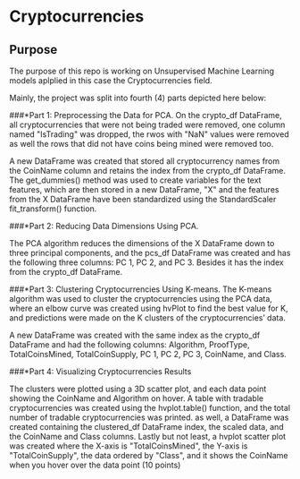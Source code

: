 # Cryptocurrencies
## Purpose
The purpose of this repo is working on Unsupervised Machine Learning models aplplied in this case the Cryptocurrencies field.

Mainly, the project was split into fourth (4) parts depicted here below:

###*Part 1: Preprocessing the Data for PCA.
On the crypto_df DataFrame, all cryptocurrencies that were not being traded were removed, one column named "IsTrading" was dropped,
the rwos with "NaN" values were removed as well the rows that did not have coins being mined were removed too.

A new DataFrame was created that stored all cryptocurrency names from the CoinName column and retains the index from the crypto_df DataFrame.
The get_dummies() method was used to create variables for the text features, which are then stored in a new DataFrame, "X" and the features from the X DataFrame have been standardized using the StandardScaler fit_transform() function.

###*Part 2: Reducing Data Dimensions Using PCA.

The PCA algorithm reduces the dimensions of the X DataFrame down to three principal components, and the pcs_df DataFrame was created and has the following three columns: PC 1, PC 2, and PC 3.
Besides it has the index from the crypto_df DataFrame.

###*Part 3: Clustering Cryptocurrencies Using K-means.
The K-means algorithm was used to cluster the cryptocurrencies using the PCA data, where an elbow curve was created using hvPlot to find the best value for K,
and predictions were made on the K clusters of the cryptocurrencies’ data.

A new DataFrame was created with the same index as the crypto_df DataFrame and had the following columns: Algorithm, ProofType, TotalCoinsMined, TotalCoinSupply, PC 1, PC 2, PC 3, CoinName, and Class.

###*Part 4: Visualizing Cryptocurrencies Results

The clusters were plotted using a 3D scatter plot, and each data point showing the CoinName and Algorithm on hover.
A table with tradable cryptocurrencies was created using the hvplot.table() function, and the total number of tradable cryptocurrencies was printed.
as well, a DataFrame was created containing the clustered_df DataFrame index, the scaled data, and the CoinName and Class columns.
Lastly but not least, a hvplot scatter plot was created where the X-axis is "TotalCoinsMined", the Y-axis is "TotalCoinSupply", the data ordered by "Class",
and it shows the CoinName when you hover over the data point (10 points)